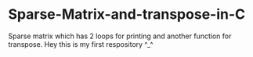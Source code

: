 # Sparse-Matrix-and-transpose-in-C
Sparse matrix which has 2 loops for printing and another function for transpose.
Hey this is my first respository ^_^
